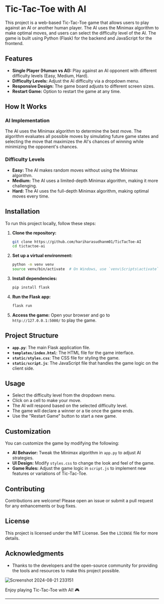 # Tic-Tac-Toe with AI

This project is a web-based Tic-Tac-Toe game that allows users to play against an AI or another human player. The AI uses the Minimax algorithm to make optimal moves, and users can select the difficulty level of the AI. The game is built using Python (Flask) for the backend and JavaScript for the frontend.

## Features

- **Single Player (Human vs AI):** Play against an AI opponent with different difficulty levels (Easy, Medium, Hard).
- **Difficulty Levels:** Adjust the AI difficulty via a dropdown menu.
- **Responsive Design:** The game board adjusts to different screen sizes.
- **Restart Game:** Option to restart the game at any time.

## How It Works

### AI Implementation

The AI uses the Minimax algorithm to determine the best move. The algorithm evaluates all possible moves by simulating future game states and selecting the move that maximizes the AI's chances of winning while minimizing the opponent's chances.

### Difficulty Levels

- **Easy:** The AI makes random moves without using the Minimax algorithm.
- **Medium:** The AI uses a limited-depth Minimax algorithm, making it more challenging.
- **Hard:** The AI uses the full-depth Minimax algorithm, making optimal moves every time.

## Installation

To run this project locally, follow these steps:

1. **Clone the repository:**
   ```bash
   git clone https://github.com/hariharasudhanm01/TicTacToe-AI
   cd tictactoe-ai
   ```

2. **Set up a virtual environment:**
   ```bash
   python -m venv venv
   source venv/bin/activate  # On Windows, use `venv\Scripts\activate`
   ```

3. **Install dependencies:**
   ```bash
   pip install flask
   ```

4. **Run the Flask app:**
   ```bash
   flask run
   ```

5. **Access the game:**
   Open your browser and go to `http://127.0.0.1:5000/` to play the game.

## Project Structure

- **`app.py`**: The main Flask application file.
- **`templates/index.html`**: The HTML file for the game interface.
- **`static/styles.css`**: The CSS file for styling the game.
- **`static/script.js`**: The JavaScript file that handles the game logic on the client side.

## Usage

- Select the difficulty level from the dropdown menu.
- Click on a cell to make your move.
- The AI will respond based on the selected difficulty level.
- The game will declare a winner or a tie once the game ends.
- Use the "Restart Game" button to start a new game.

## Customization

You can customize the game by modifying the following:

- **AI Behavior:** Tweak the Minimax algorithm in `app.py` to adjust AI strategies.
- **UI Design:** Modify `styles.css` to change the look and feel of the game.
- **Game Rules:** Adjust the game logic in `script.js` to implement new features or variations of Tic-Tac-Toe.

## Contributing

Contributions are welcome! Please open an issue or submit a pull request for any enhancements or bug fixes.

## License

This project is licensed under the MIT License. See the `LICENSE` file for more details.

## Acknowledgments

- Thanks to the developers and the open-source community for providing the tools and resources to make this project possible.


![Screenshot 2024-08-21 233151](https://github.com/user-attachments/assets/4a3d77f2-5772-4d9a-9f14-84b194ded991)


Enjoy playing Tic-Tac-Toe with AI! 🎮

---

